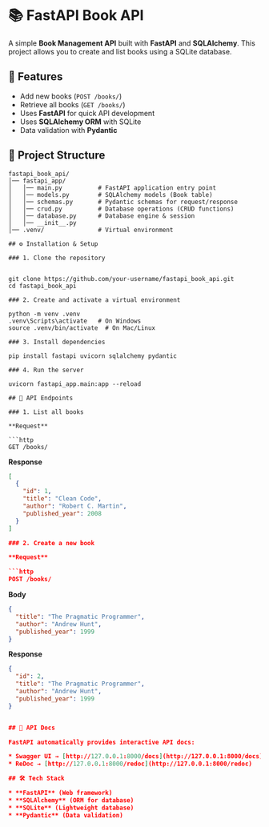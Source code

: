 # 📚 FastAPI Book API

A simple **Book Management API** built with **FastAPI** and **SQLAlchemy**.
This project allows you to create and list books using a SQLite database.

## 🚀 Features

* Add new books (`POST /books/`)
* Retrieve all books (`GET /books/`)
* Uses **FastAPI** for quick API development
* Uses **SQLAlchemy ORM** with SQLite
* Data validation with **Pydantic**

## 📂 Project Structure

```
fastapi_book_api/
│── fastapi_app/
│   │── main.py          # FastAPI application entry point
│   │── models.py        # SQLAlchemy models (Book table)
│   │── schemas.py       # Pydantic schemas for request/response
│   │── crud.py          # Database operations (CRUD functions)
│   │── database.py      # Database engine & session
│   │── __init__.py
│── .venv/               # Virtual environment

## ⚙️ Installation & Setup

### 1. Clone the repository


git clone https://github.com/your-username/fastapi_book_api.git
cd fastapi_book_api

### 2. Create and activate a virtual environment

python -m venv .venv
.venv\Scripts\activate   # On Windows
source .venv/bin/activate  # On Mac/Linux

### 3. Install dependencies

pip install fastapi uvicorn sqlalchemy pydantic

### 4. Run the server

uvicorn fastapi_app.main:app --reload

## 📖 API Endpoints

### 1. List all books

**Request**

```http
GET /books/
```

**Response**

```json
[
  {
    "id": 1,
    "title": "Clean Code",
    "author": "Robert C. Martin",
    "published_year": 2008
  }
]

### 2. Create a new book

**Request**

```http
POST /books/
```

**Body**

```json
{
  "title": "The Pragmatic Programmer",
  "author": "Andrew Hunt",
  "published_year": 1999
}
```

**Response**

```json
{
  "id": 2,
  "title": "The Pragmatic Programmer",
  "author": "Andrew Hunt",
  "published_year": 1999
}


## 📑 API Docs

FastAPI automatically provides interactive API docs:

* Swagger UI → [http://127.0.0.1:8000/docs](http://127.0.0.1:8000/docs)
* ReDoc → [http://127.0.0.1:8000/redoc](http://127.0.0.1:8000/redoc)

## 🛠️ Tech Stack

* **FastAPI** (Web framework)
* **SQLAlchemy** (ORM for database)
* **SQLite** (Lightweight database)
* **Pydantic** (Data validation)

